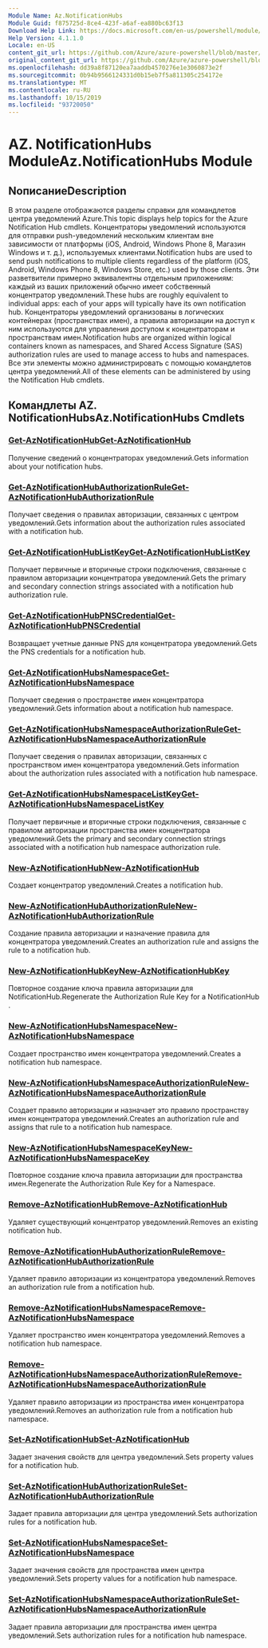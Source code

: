 ```yaml
---
Module Name: Az.NotificationHubs
Module Guid: f875725d-8ce4-423f-a6af-ea880bc63f13
Download Help Link: https://docs.microsoft.com/en-us/powershell/module/az.notificationhubs
Help Version: 4.1.1.0
Locale: en-US
content_git_url: https://github.com/Azure/azure-powershell/blob/master/src/NotificationHubs/NotificationHubs/help/Az.NotificationHubs.md
original_content_git_url: https://github.com/Azure/azure-powershell/blob/master/src/NotificationHubs/NotificationHubs/help/Az.NotificationHubs.md
ms.openlocfilehash: dd39a8f87120ea7aaddb4570276e1e3060873e2f
ms.sourcegitcommit: 0b94b9566124331d0b15eb7f5a811305c254172e
ms.translationtype: MT
ms.contentlocale: ru-RU
ms.lasthandoff: 10/15/2019
ms.locfileid: "93720050"
---
```

# <span data-ttu-id="3f327-101">AZ. NotificationHubs Module</span><span class="sxs-lookup"><span data-stu-id="3f327-101">Az.NotificationHubs Module</span></span>
## <span data-ttu-id="3f327-102">Nописание</span><span class="sxs-lookup"><span data-stu-id="3f327-102">Description</span></span>
<span data-ttu-id="3f327-103">В этом разделе отображаются разделы справки для командлетов центра уведомлений Azure.</span><span class="sxs-lookup"><span data-stu-id="3f327-103">This topic displays help topics for the Azure Notification Hub cmdlets.</span></span> <span data-ttu-id="3f327-104">Концентраторы уведомлений используются для отправки push-уведомлений нескольким клиентам вне зависимости от платформы (iOS, Android, Windows Phone 8, Магазин Windows и т. д.), используемых клиентами.</span><span class="sxs-lookup"><span data-stu-id="3f327-104">Notification hubs are used to send push notifications to multiple clients regardless of the platform (iOS, Android, Windows Phone 8, Windows Store, etc.) used by those clients.</span></span> <span data-ttu-id="3f327-105">Эти разветвители примерно эквивалентны отдельным приложениям: каждый из ваших приложений обычно имеет собственный концентратор уведомлений.</span><span class="sxs-lookup"><span data-stu-id="3f327-105">These hubs are roughly equivalent to individual apps: each of your apps will typically have its own notification hub.</span></span> <span data-ttu-id="3f327-106">Концентраторы уведомлений организованы в логических контейнерах (пространствах имен), а правила авторизации на доступ к ним используются для управления доступом к концентраторам и пространствам имен.</span><span class="sxs-lookup"><span data-stu-id="3f327-106">Notification hubs are organized within logical containers known as namespaces, and Shared Access Signature (SAS) authorization rules are used to manage access to hubs and namespaces.</span></span> <span data-ttu-id="3f327-107">Все эти элементы можно администрировать с помощью командлетов центра уведомлений.</span><span class="sxs-lookup"><span data-stu-id="3f327-107">All of these elements can be administered by using the Notification Hub cmdlets.</span></span>

## <span data-ttu-id="3f327-108">Командлеты AZ. NotificationHubs</span><span class="sxs-lookup"><span data-stu-id="3f327-108">Az.NotificationHubs Cmdlets</span></span>
### [<span data-ttu-id="3f327-109">Get-AzNotificationHub</span><span class="sxs-lookup"><span data-stu-id="3f327-109">Get-AzNotificationHub</span></span>](Get-AzNotificationHub.md)
<span data-ttu-id="3f327-110">Получение сведений о концентраторах уведомлений.</span><span class="sxs-lookup"><span data-stu-id="3f327-110">Gets information about your notification hubs.</span></span>

### [<span data-ttu-id="3f327-111">Get-AzNotificationHubAuthorizationRule</span><span class="sxs-lookup"><span data-stu-id="3f327-111">Get-AzNotificationHubAuthorizationRule</span></span>](Get-AzNotificationHubAuthorizationRule.md)
<span data-ttu-id="3f327-112">Получает сведения о правилах авторизации, связанных с центром уведомлений.</span><span class="sxs-lookup"><span data-stu-id="3f327-112">Gets information about the authorization rules associated with a notification hub.</span></span>

### [<span data-ttu-id="3f327-113">Get-AzNotificationHubListKey</span><span class="sxs-lookup"><span data-stu-id="3f327-113">Get-AzNotificationHubListKey</span></span>](Get-AzNotificationHubListKey.md)
<span data-ttu-id="3f327-114">Получает первичные и вторичные строки подключения, связанные с правилом авторизации концентратора уведомлений.</span><span class="sxs-lookup"><span data-stu-id="3f327-114">Gets the primary and secondary connection strings associated with a notification hub authorization rule.</span></span>

### [<span data-ttu-id="3f327-115">Get-AzNotificationHubPNSCredential</span><span class="sxs-lookup"><span data-stu-id="3f327-115">Get-AzNotificationHubPNSCredential</span></span>](Get-AzNotificationHubPNSCredential.md)
<span data-ttu-id="3f327-116">Возвращает учетные данные PNS для концентратора уведомлений.</span><span class="sxs-lookup"><span data-stu-id="3f327-116">Gets the PNS credentials for a notification hub.</span></span>

### [<span data-ttu-id="3f327-117">Get-AzNotificationHubsNamespace</span><span class="sxs-lookup"><span data-stu-id="3f327-117">Get-AzNotificationHubsNamespace</span></span>](Get-AzNotificationHubsNamespace.md)
<span data-ttu-id="3f327-118">Получает сведения о пространстве имен концентратора уведомлений.</span><span class="sxs-lookup"><span data-stu-id="3f327-118">Gets information about a notification hub namespace.</span></span>

### [<span data-ttu-id="3f327-119">Get-AzNotificationHubsNamespaceAuthorizationRule</span><span class="sxs-lookup"><span data-stu-id="3f327-119">Get-AzNotificationHubsNamespaceAuthorizationRule</span></span>](Get-AzNotificationHubsNamespaceAuthorizationRule.md)
<span data-ttu-id="3f327-120">Получает сведения о правилах авторизации, связанных с пространством имен концентратора уведомлений.</span><span class="sxs-lookup"><span data-stu-id="3f327-120">Gets information about the authorization rules associated with a notification hub namespace.</span></span>

### [<span data-ttu-id="3f327-121">Get-AzNotificationHubsNamespaceListKey</span><span class="sxs-lookup"><span data-stu-id="3f327-121">Get-AzNotificationHubsNamespaceListKey</span></span>](Get-AzNotificationHubsNamespaceListKey.md)
<span data-ttu-id="3f327-122">Получает первичные и вторичные строки подключения, связанные с правилом авторизации пространства имен концентратора уведомлений.</span><span class="sxs-lookup"><span data-stu-id="3f327-122">Gets the primary and secondary connection strings associated with a notification hub namespace authorization rule.</span></span>

### [<span data-ttu-id="3f327-123">New-AzNotificationHub</span><span class="sxs-lookup"><span data-stu-id="3f327-123">New-AzNotificationHub</span></span>](New-AzNotificationHub.md)
<span data-ttu-id="3f327-124">Создает концентратор уведомлений.</span><span class="sxs-lookup"><span data-stu-id="3f327-124">Creates a notification hub.</span></span>

### [<span data-ttu-id="3f327-125">New-AzNotificationHubAuthorizationRule</span><span class="sxs-lookup"><span data-stu-id="3f327-125">New-AzNotificationHubAuthorizationRule</span></span>](New-AzNotificationHubAuthorizationRule.md)
<span data-ttu-id="3f327-126">Создание правила авторизации и назначение правила для концентратора уведомлений.</span><span class="sxs-lookup"><span data-stu-id="3f327-126">Creates an authorization rule and assigns the rule to a notification hub.</span></span>

### [<span data-ttu-id="3f327-127">New-AzNotificationHubKey</span><span class="sxs-lookup"><span data-stu-id="3f327-127">New-AzNotificationHubKey</span></span>](New-AzNotificationHubKey.md)
<span data-ttu-id="3f327-128">Повторное создание ключа правила авторизации для NotificationHub.</span><span class="sxs-lookup"><span data-stu-id="3f327-128">Regenerate the Authorization Rule Key for a NotificationHub .</span></span>

### [<span data-ttu-id="3f327-129">New-AzNotificationHubsNamespace</span><span class="sxs-lookup"><span data-stu-id="3f327-129">New-AzNotificationHubsNamespace</span></span>](New-AzNotificationHubsNamespace.md)
<span data-ttu-id="3f327-130">Создает пространство имен концентратора уведомлений.</span><span class="sxs-lookup"><span data-stu-id="3f327-130">Creates a notification hub namespace.</span></span>

### [<span data-ttu-id="3f327-131">New-AzNotificationHubsNamespaceAuthorizationRule</span><span class="sxs-lookup"><span data-stu-id="3f327-131">New-AzNotificationHubsNamespaceAuthorizationRule</span></span>](New-AzNotificationHubsNamespaceAuthorizationRule.md)
<span data-ttu-id="3f327-132">Создает правило авторизации и назначает это правило пространству имен концентратора уведомлений.</span><span class="sxs-lookup"><span data-stu-id="3f327-132">Creates an authorization rule and assigns that rule to a notification hub namespace.</span></span>

### [<span data-ttu-id="3f327-133">New-AzNotificationHubsNamespaceKey</span><span class="sxs-lookup"><span data-stu-id="3f327-133">New-AzNotificationHubsNamespaceKey</span></span>](New-AzNotificationHubsNamespaceKey.md)
<span data-ttu-id="3f327-134">Повторное создание ключа правила авторизации для пространства имен.</span><span class="sxs-lookup"><span data-stu-id="3f327-134">Regenerate the Authorization Rule Key for a Namespace.</span></span>

### [<span data-ttu-id="3f327-135">Remove-AzNotificationHub</span><span class="sxs-lookup"><span data-stu-id="3f327-135">Remove-AzNotificationHub</span></span>](Remove-AzNotificationHub.md)
<span data-ttu-id="3f327-136">Удаляет существующий концентратор уведомлений.</span><span class="sxs-lookup"><span data-stu-id="3f327-136">Removes an existing notification hub.</span></span>

### [<span data-ttu-id="3f327-137">Remove-AzNotificationHubAuthorizationRule</span><span class="sxs-lookup"><span data-stu-id="3f327-137">Remove-AzNotificationHubAuthorizationRule</span></span>](Remove-AzNotificationHubAuthorizationRule.md)
<span data-ttu-id="3f327-138">Удаляет правило авторизации из концентратора уведомлений.</span><span class="sxs-lookup"><span data-stu-id="3f327-138">Removes an authorization rule from a notification hub.</span></span>

### [<span data-ttu-id="3f327-139">Remove-AzNotificationHubsNamespace</span><span class="sxs-lookup"><span data-stu-id="3f327-139">Remove-AzNotificationHubsNamespace</span></span>](Remove-AzNotificationHubsNamespace.md)
<span data-ttu-id="3f327-140">Удаляет пространство имен концентратора уведомлений.</span><span class="sxs-lookup"><span data-stu-id="3f327-140">Removes a notification hub namespace.</span></span>

### [<span data-ttu-id="3f327-141">Remove-AzNotificationHubsNamespaceAuthorizationRule</span><span class="sxs-lookup"><span data-stu-id="3f327-141">Remove-AzNotificationHubsNamespaceAuthorizationRule</span></span>](Remove-AzNotificationHubsNamespaceAuthorizationRule.md)
<span data-ttu-id="3f327-142">Удаляет правило авторизации из пространства имен концентратора уведомлений.</span><span class="sxs-lookup"><span data-stu-id="3f327-142">Removes an authorization rule from a notification hub namespace.</span></span>

### [<span data-ttu-id="3f327-143">Set-AzNotificationHub</span><span class="sxs-lookup"><span data-stu-id="3f327-143">Set-AzNotificationHub</span></span>](Set-AzNotificationHub.md)
<span data-ttu-id="3f327-144">Задает значения свойств для центра уведомлений.</span><span class="sxs-lookup"><span data-stu-id="3f327-144">Sets property values for a notification hub.</span></span>

### [<span data-ttu-id="3f327-145">Set-AzNotificationHubAuthorizationRule</span><span class="sxs-lookup"><span data-stu-id="3f327-145">Set-AzNotificationHubAuthorizationRule</span></span>](Set-AzNotificationHubAuthorizationRule.md)
<span data-ttu-id="3f327-146">Задает правила авторизации для центра уведомлений.</span><span class="sxs-lookup"><span data-stu-id="3f327-146">Sets authorization rules for a notification hub.</span></span>

### [<span data-ttu-id="3f327-147">Set-AzNotificationHubsNamespace</span><span class="sxs-lookup"><span data-stu-id="3f327-147">Set-AzNotificationHubsNamespace</span></span>](Set-AzNotificationHubsNamespace.md)
<span data-ttu-id="3f327-148">Задает значения свойств для пространства имен центра уведомлений.</span><span class="sxs-lookup"><span data-stu-id="3f327-148">Sets property values for a notification hub namespace.</span></span>

### [<span data-ttu-id="3f327-149">Set-AzNotificationHubsNamespaceAuthorizationRule</span><span class="sxs-lookup"><span data-stu-id="3f327-149">Set-AzNotificationHubsNamespaceAuthorizationRule</span></span>](Set-AzNotificationHubsNamespaceAuthorizationRule.md)
<span data-ttu-id="3f327-150">Задает правила авторизации для пространства имен центра уведомлений.</span><span class="sxs-lookup"><span data-stu-id="3f327-150">Sets authorization rules for a notification hub namespace.</span></span>

